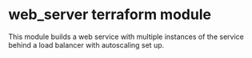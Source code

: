 # web_server terraform module

This module builds a web service with multiple instances of the service behind a load balancer with autoscaling set up.

